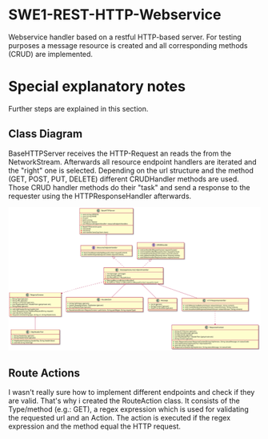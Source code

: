 # SWE1-REST-HTTP-Webservice

Webservice handler based on a restful HTTP-based server. For testing purposes a message resource is created and all corresponding methods (CRUD) are implemented.

# Special explanatory notes

Further steps are explained in this section.

## Class Diagram

BaseHTTPServer receives the HTTP-Request an reads the from the NetworkStream. Afterwards all resource endpoint handlers are iterated and the "right" one is selected. Depending on the url structure and the method (GET, POST, PUT, DELETE) different CRUDHandler methods are used. Those CRUD handler methods do their "task" and send a response to the requester using the HTTPResponseHandler afterwards. 

![Class diagram of the project](./httprestserver_classdiagram/httprestserver_classdiagram.svg)

## Route Actions

I wasn't really sure how to implement different endpoints and check if they are valid. That's why i created the RouteAction class. It consists of the Type/method (e.g.: GET), a regex expression which is used for validating the requested url and an Action. The action is executed if the regex expression and the method equal the HTTP request.
